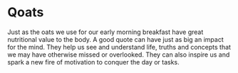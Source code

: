 # Qoats

Just as the oats we use for our early morning breakfast have great nutritional value to the body. A good quote can have just as big an impact for the mind. They help us see and understand life, truths and concepts that we may have otherwise missed or overlooked. They can also inspire us and spark a new fire of motivation to conquer the day or tasks.